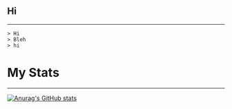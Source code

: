 ## Hi
---
```
> Hi
> Bleh
> hi
```
# My Stats
---
[![Anurag's GitHub stats](https://github-readme-stats.vercel.app/api?username=serenntea&show_icons=true&theme=shadow_red)](https://github.com/anuraghazra/github-readme-stats)

